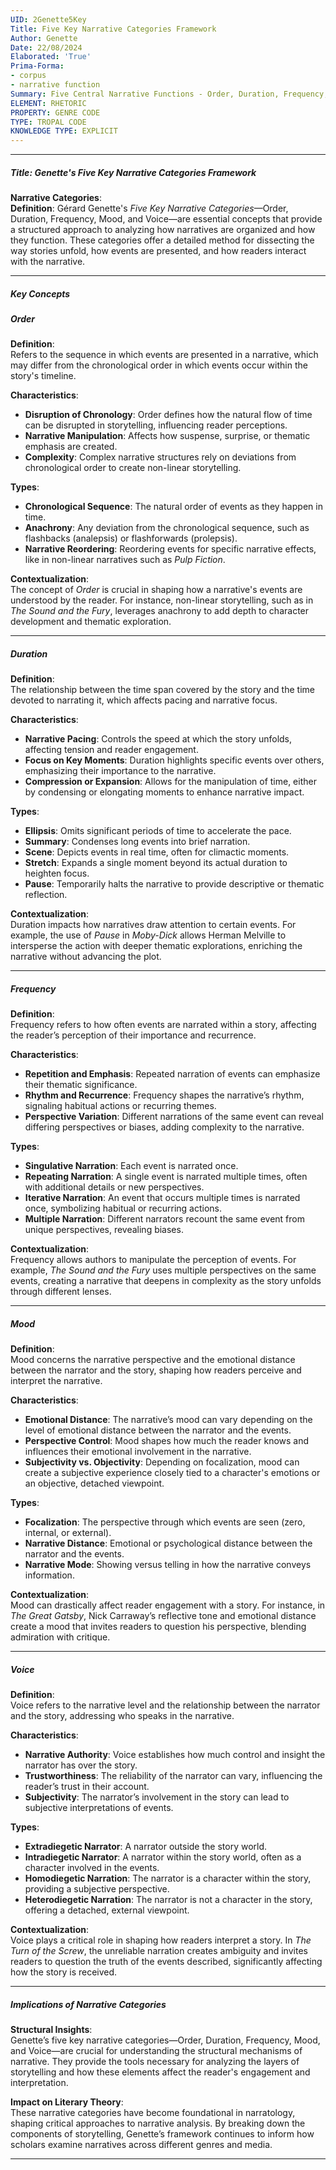```yaml
---
UID: 2Genette5Key
Title: Five Key Narrative Categories Framework
Author: Genette
Date: 22/08/2024
Elaborated: 'True'
Prima-Forma:
- corpus
- narrative function
Summary: Five Central Narrative Functions - Order, Duration, Frequency, Mood, Voice
ELEMENT: RHETORIC
PROPERTY: GENRE CODE
TYPE: TROPAL CODE
KNOWLEDGE TYPE: EXPLICIT
---
```

---

##### Title: **Genette's Five Key Narrative Categories Framework**

**Narrative Categories**:  
   **Definition**: Gérard Genette's *Five Key Narrative Categories*—Order, Duration, Frequency, Mood, and Voice—are essential concepts that provide a structured approach to analyzing how narratives are organized and how they function. These categories offer a detailed method for dissecting the way stories unfold, how events are presented, and how readers interact with the narrative.

---

##### Key Concepts

##### **Order**

**Definition**:  
   Refers to the sequence in which events are presented in a narrative, which may differ from the chronological order in which events occur within the story's timeline.

**Characteristics**:  
   - **Disruption of Chronology**: Order defines how the natural flow of time can be disrupted in storytelling, influencing reader perceptions.  
   - **Narrative Manipulation**: Affects how suspense, surprise, or thematic emphasis are created.  
   - **Complexity**: Complex narrative structures rely on deviations from chronological order to create non-linear storytelling.

**Types**:  
   - **Chronological Sequence**: The natural order of events as they happen in time.  
   - **Anachrony**: Any deviation from the chronological sequence, such as flashbacks (analepsis) or flashforwards (prolepsis).  
   - **Narrative Reordering**: Reordering events for specific narrative effects, like in non-linear narratives such as *Pulp Fiction*.

**Contextualization**:  
   The concept of *Order* is crucial in shaping how a narrative's events are understood by the reader. For instance, non-linear storytelling, such as in *The Sound and the Fury*, leverages anachrony to add depth to character development and thematic exploration.

---

##### **Duration**

**Definition**:  
   The relationship between the time span covered by the story and the time devoted to narrating it, which affects pacing and narrative focus.

**Characteristics**:  
   - **Narrative Pacing**: Controls the speed at which the story unfolds, affecting tension and reader engagement.  
   - **Focus on Key Moments**: Duration highlights specific events over others, emphasizing their importance to the narrative.  
   - **Compression or Expansion**: Allows for the manipulation of time, either by condensing or elongating moments to enhance narrative impact.

**Types**:  
   - **Ellipsis**: Omits significant periods of time to accelerate the pace.  
   - **Summary**: Condenses long events into brief narration.  
   - **Scene**: Depicts events in real time, often for climactic moments.  
   - **Stretch**: Expands a single moment beyond its actual duration to heighten focus.  
   - **Pause**: Temporarily halts the narrative to provide descriptive or thematic reflection.

**Contextualization**:  
   Duration impacts how narratives draw attention to certain events. For example, the use of *Pause* in *Moby-Dick* allows Herman Melville to intersperse the action with deeper thematic explorations, enriching the narrative without advancing the plot.

---

##### **Frequency**

**Definition**:  
   Frequency refers to how often events are narrated within a story, affecting the reader’s perception of their importance and recurrence.

**Characteristics**:  
   - **Repetition and Emphasis**: Repeated narration of events can emphasize their thematic significance.  
   - **Rhythm and Recurrence**: Frequency shapes the narrative’s rhythm, signaling habitual actions or recurring themes.  
   - **Perspective Variation**: Different narrations of the same event can reveal differing perspectives or biases, adding complexity to the narrative.

**Types**:  
   - **Singulative Narration**: Each event is narrated once.  
   - **Repeating Narration**: A single event is narrated multiple times, often with additional details or new perspectives.  
   - **Iterative Narration**: An event that occurs multiple times is narrated once, symbolizing habitual or recurring actions.  
   - **Multiple Narration**: Different narrators recount the same event from unique perspectives, revealing biases.

**Contextualization**:  
   Frequency allows authors to manipulate the perception of events. For example, *The Sound and the Fury* uses multiple perspectives on the same events, creating a narrative that deepens in complexity as the story unfolds through different lenses.

---

##### **Mood**

**Definition**:  
   Mood concerns the narrative perspective and the emotional distance between the narrator and the story, shaping how readers perceive and interpret the narrative.

**Characteristics**:  
   - **Emotional Distance**: The narrative’s mood can vary depending on the level of emotional distance between the narrator and the events.  
   - **Perspective Control**: Mood shapes how much the reader knows and influences their emotional involvement in the narrative.  
   - **Subjectivity vs. Objectivity**: Depending on focalization, mood can create a subjective experience closely tied to a character's emotions or an objective, detached viewpoint.

**Types**:  
   - **Focalization**: The perspective through which events are seen (zero, internal, or external).  
   - **Narrative Distance**: Emotional or psychological distance between the narrator and the events.  
   - **Narrative Mode**: Showing versus telling in how the narrative conveys information.

**Contextualization**:  
   Mood can drastically affect reader engagement with a story. For instance, in *The Great Gatsby*, Nick Carraway’s reflective tone and emotional distance create a mood that invites readers to question his perspective, blending admiration with critique.

---

##### **Voice**

**Definition**:  
   Voice refers to the narrative level and the relationship between the narrator and the story, addressing who speaks in the narrative.

**Characteristics**:  
   - **Narrative Authority**: Voice establishes how much control and insight the narrator has over the story.  
   - **Trustworthiness**: The reliability of the narrator can vary, influencing the reader’s trust in their account.  
   - **Subjectivity**: The narrator’s involvement in the story can lead to subjective interpretations of events.

**Types**:  
   - **Extradiegetic Narrator**: A narrator outside the story world.  
   - **Intradiegetic Narrator**: A narrator within the story world, often as a character involved in the events.  
   - **Homodiegetic Narration**: The narrator is a character within the story, providing a subjective perspective.  
   - **Heterodiegetic Narration**: The narrator is not a character in the story, offering a detached, external viewpoint.

**Contextualization**:  
   Voice plays a critical role in shaping how readers interpret a story. In *The Turn of the Screw*, the unreliable narration creates ambiguity and invites readers to question the truth of the events described, significantly affecting how the story is received.

---

##### Implications of Narrative Categories

**Structural Insights**:  
   Genette’s five key narrative categories—Order, Duration, Frequency, Mood, and Voice—are crucial for understanding the structural mechanisms of narrative. They provide the tools necessary for analyzing the layers of storytelling and how these elements affect the reader's engagement and interpretation.

**Impact on Literary Theory**:  
   These narrative categories have become foundational in narratology, shaping critical approaches to narrative analysis. By breaking down the components of storytelling, Genette’s framework continues to inform how scholars examine narratives across different genres and media.

---
